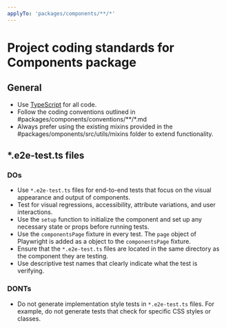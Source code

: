 ```yaml
---
applyTo: 'packages/components/**/*'
---
```


# Project coding standards for Components package

## General

- Use [TypeScript](https://www.typescriptlang.org/) for all code.
- Follow the coding conventions outlined in #packages/components/conventions/**/*.md
- Always prefer using the existing mixins provided in the #packages/omponents/src/utils/mixins folder to extend functionality.

## *.e2e-test.ts files

### DOs
- Use `*.e2e-test.ts` files for end-to-end tests that focus on the visual appearance and output of components.
- Test for visual regressions, accessibility, attribute variations, and user interactions.
- Use the `setup` function to initialize the component and set up any necessary state or props before running tests.
- Use the `componentsPage` fixture in every test. The `page` object of Playwright is added as a object to the `componentsPage` fixture.
- Ensure that the `*.e2e-test.ts` files are located in the same directory as the component they are testing.
- Use descriptive test names that clearly indicate what the test is verifying.

### DONTs
- Do not generate implementation style tests in `*.e2e-test.ts` files. For example, do not generate tests that check for specific CSS styles or classes.
